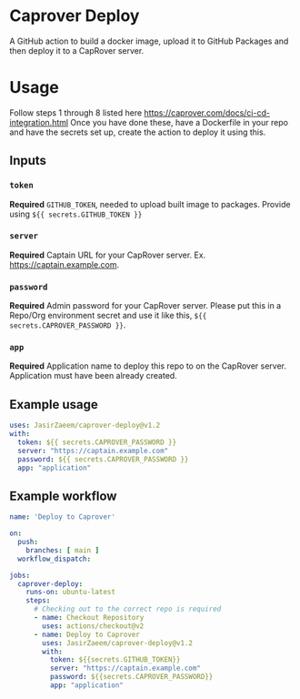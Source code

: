 # Caprover Deploy

A GitHub action to build a docker image, upload it to GitHub Packages and then deploy it to a CapRover server.

# Usage

Follow steps 1 through 8 listed here https://caprover.com/docs/ci-cd-integration.html
Once you have done these, have a Dockerfile in your repo and have the secrets set up, create the action to deploy it using this.

## Inputs

### `token`

**Required** `GITHUB_TOKEN`, needed to upload built image to packages. Provide using `${{ secrets.GITHUB_TOKEN }}`

### `server`

**Required** Captain URL for your CapRover server. Ex. https://captain.example.com.

### `password`

**Required** Admin password for your CapRover server. Please put this in a Repo/Org environment secret and use it like this, `${{ secrets.CAPROVER_PASSWORD }}`.

### `app`

**Required** Application name to deploy this repo to on the CapRover server. Application must have been already created.

## Example usage

```yaml
uses: JasirZaeem/caprover-deploy@v1.2
with:
  token: ${{ secrets.CAPROVER_PASSWORD }}
  server: "https://captain.example.com"
  password: ${{ secrets.CAPROVER_PASSWORD }}
  app: "application"
```

## Example workflow

```yaml
name: 'Deploy to Caprover'

on:
  push:
    branches: [ main ]
  workflow_dispatch:

jobs:
  caprover-deploy:
    runs-on: ubuntu-latest
    steps:
      # Checking out to the correct repo is required  
      - name: Checkout Repository
        uses: actions/checkout@v2
      - name: Deploy to Caprover
        uses: JasirZaeem/caprover-deploy@v1.2
        with:
          token: ${{secrets.GITHUB_TOKEN}}
          server: "https://captain.example.com"
          password: ${{secrets.CAPROVER_PASSWORD}}
          app: "application"
```
